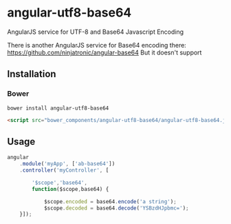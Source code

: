 # angular-utf8-base64

AngularJS service for UTF-8 and Base64 Javascript Encoding

There is another AngularJS service for Base64 encoding there:
https://github.com/ninjatronic/angular-base64
But it doesn't support

## Installation

### Bower

```
bower install angular-utf8-base64
```

```html
<script src="bower_components/angular-utf8-base64/angular-utf8-base64.js"></script>
```

## Usage

```javascript
angular
    .module('myApp', ['ab-base64'])
    .controller('myController', [

        '$scope','base64',
        function($scope,base64) {

            $scope.encoded = base64.encode('a string');
            $scope.decoded = base64.decode('YSBzdHJpbmc=');
    }]);
```
